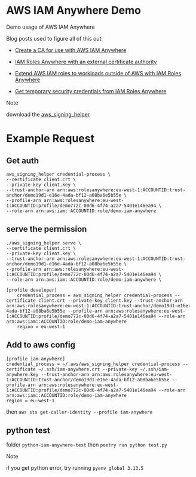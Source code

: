 # AWS IAM Anywhere Demo
Demo usage of AWS IAM Anywhere

Blog posts used to figure all of this out:

- [Create a CA for use with AWS IAM Anywhere](https://medium.com/cyberark-engineering/calling-aws-services-from-your-on-premises-servers-using-iam-roles-anywhere-3e335ed648be)

- [IAM Roles Anywhere with an external certificate authority](https://aws.amazon.com/blogs/security/iam-roles-anywhere-with-an-external-certificate-authority/)

- [Extend AWS IAM roles to workloads outside of AWS with IAM Roles Anywhere](https://aws.amazon.com/blogs/security/extend-aws-iam-roles-to-workloads-outside-of-aws-with-iam-roles-anywhere/)

- [Get temporary security credentials from IAM Roles Anywhere](https://docs.aws.amazon.com/rolesanywhere/latest/userguide/credential-helper.html#credential-helper-credential-process)

> [!NOTE]
> download the [aws_signing_helper](https://docs.aws.amazon.com/rolesanywhere/latest/userguide/credential-helper.html)

# Example Request 

## Get auth

```
aws_signing_helper credential-process \
--certificate client.crt \
--private-key client.key \
--trust-anchor-arn arn:aws:rolesanywhere:eu-west-1:ACCOUNTID:trust-anchor/demo19d1-e16e-4ada-bf12-a08ba6e5b55e \
--profile-arn arn:aws:rolesanywhere:eu-west-1:ACCOUNTID:profile/demo772c-00d6-4f74-a2a7-5401e146ea94 \
--role-arn arn:aws:iam::ACCOUNTID:role/demo-iam-anywhere
```

## serve the permission

```
./aws_signing_helper serve \
--certificate client.crt \
--private-key client.key \
--trust-anchor-arn arn:aws:rolesanywhere:eu-west-1:ACCOUNTID:trust-anchor/demo19d1-e16e-4ada-bf12-a08ba6e5b55e \
--profile-arn arn:aws:rolesanywhere:eu-west-1:ACCOUNTID:profile/demo772c-00d6-4f74-a2a7-5401e146ea94 \
--role-arn arn:aws:iam::ACCOUNTID:role/demo-iam-anywhere \
```

```
[profile developer]
    credential_process = aws_signing_helper credential-process --certificate client.crt --private-key client.key --trust-anchor-arn arn:aws:rolesanywhere:eu-west-1:ACCOUNTID:trust-anchor/demo19d1-e16e-4ada-bf12-a08ba6e5b55e --profile-arn arn:aws:rolesanywhere:eu-west-1:ACCOUNTID:profile/demo772c-00d6-4f74-a2a7-5401e146ea94 --role-arn arn:aws:iam::ACCOUNTID:role/demo-iam-anywhere 
    region = eu-west-1
```

## Add to aws config

```
[profile iam-anywhere]
credential_process = ~/.aws/aws_signing_helper credential-process --certificate ~/.ssh/iam-anywhere.crt --private-key ~/.ssh/iam-anywhere.key --trust-anchor-arn arn:aws:rolesanywhere:eu-west-1:ACCOUNTID:trust-anchor/demo19d1-e16e-4ada-bf12-a08ba6e5b55e --profile-arn arn:aws:rolesanywhere:eu-west-1:ACCOUNTID:profile/demo772c-00d6-4f74-a2a7-5401e146ea94 --role-arn arn:aws:iam::ACCOUNTID:role/demo-iam-anywhere 
region = eu-west-1
```

then `aws sts get-caller-identity --profile iam-anywhere`

## python test
folder `python-iam-anywhere-test` then `poetry run python test.py`

> [!NOTE]
> if you get python error, try running `pyenv global 3.13.5`